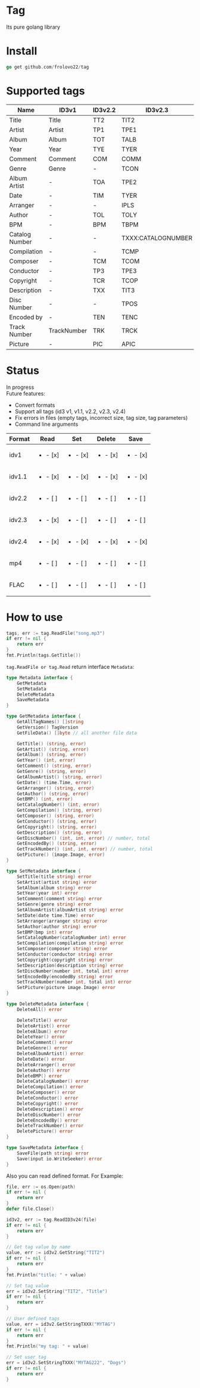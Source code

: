 # Tag

Its pure golang library

# Install

```go 
go get github.com/frolovo22/tag
```

# Supported tags

| Name              | ID3v1       | ID3v2.2 | ID3v2.3               | ID3v2.4               |
|-------------------|-------------|---------|-----------------------|-----------------------|
| Title             | Title       | TT2     | TIT2                  | TIT2                  |
| Artist            | Artist      | TP1     | TPE1                  | TPE1                  |
| Album             | Album       | TOT     | TALB                  | TALB                  |
| Year              | Year        | TYE     | TYER                  | TDOR                  |
| Comment           | Comment     | COM     | COMM                  | COMM                  |
| Genre             | Genre       | -       | TCON                  | TCON                  |
| Album Artist      | -           | TOA     | TPE2                  | TPE2                  | 
| Date              | -           | TIM     | TYER                  | TDRC                  |
| Arranger          | -           | -       | IPLS                  | TIPL                  |
| Author            | -           | TOL     | TOLY                  | TOLY                  |
| BPM               | -           | BPM     | TBPM                  | TBPM                  |
| Catalog Number    | -           | -       | TXXX:CATALOGNUMBER    | TXXX:CATALOGNUMBER    |
| Compilation       | -           | -       | TCMP                  | TCMP                  |
| Composer          | -           | TCM     | TCOM                  | TCOM                  |
| Conductor         | -           | TP3     | TPE3                  | TPE3                  |
| Copyright         | -           | TCR     | TCOP                  | TCOP                  |
| Description       | -           | TXX     | TIT3                  | TIT3                  |
| Disc Number       | -           | -       | TPOS                  | TPOS                  |
| Encoded by        | -           | TEN     | TENC                  | TENC                  |
| Track Number      | TrackNumber | TRK     | TRCK                  | TRCK                  |  
| Picture           | -           | PIC     | APIC                  | APIC                  |
       
# Status 
In progress  
Future features:
*  Convert formats
*  Support all tags (id3 v1, v1.1, v2.2, v2.3, v2.4)
*  Fix errors in files (empty tags, incorrect size, tag size, tag parameters)
*  Command line arguments 

| Format | Read                      | Set                       | Delete                     |  Save                     |
|--------|---------------------------|---------------------------|----------------------------|---------------------------|
| idv1   | <ul><li> - [x] </li></ul> | <ul><li> - [x] </li></ul> | <ul><li> - [x] </li></ul>  | <ul><li> - [x] </li></ul> |
| idv1.1 | <ul><li> - [x] </li></ul> | <ul><li> - [x] </li></ul> | <ul><li> - [x] </li></ul>  | <ul><li> - [x] </li></ul> |
| idv2.2 | <ul><li> - [ ] </li></ul> | <ul><li> - [ ] </li></ul> | <ul><li> - [ ] </li></ul>  | <ul><li> - [ ] </li></ul> |
| idv2.3 | <ul><li> - [x] </li></ul> | <ul><li> - [ ] </li></ul> | <ul><li> - [ ] </li></ul>  | <ul><li> - [ ] </li></ul> |
| idv2.4 | <ul><li> - [x] </li></ul> | <ul><li> - [x] </li></ul> | <ul><li> - [x] </li></ul>  | <ul><li> - [x] </li></ul> |
| mp4    | <ul><li> - [ ] </li></ul> | <ul><li> - [ ] </li></ul> | <ul><li> - [ ] </li></ul>  | <ul><li> - [ ] </li></ul> |
| FLAC   | <ul><li> - [ ] </li></ul> | <ul><li> - [ ] </li></ul> | <ul><li> - [ ] </li></ul>  | <ul><li> - [ ] </li></ul> |

# How to use

```go
tags, err := tag.ReadFile("song.mp3")
if err != nil {
	return err
}
fmt.Println(tags.GetTitle())
```

```tag.ReadFile or tag.Read``` return interface ```Metadata```:  

```go 
type Metadata interface {
	GetMetadata
	SetMetadata
	DeleteMetadata
	SaveMetadata
}

type GetMetadata interface {
	GetAllTagNames() []string
	GetVersion() TagVersion
	GetFileData() []byte // all another file data

	GetTitle() (string, error)
	GetArtist() (string, error)
	GetAlbum() (string, error)
	GetYear() (int, error)
	GetComment() (string, error)
	GetGenre() (string, error)
	GetAlbumArtist() (string, error)
	GetDate() (time.Time, error)
	GetArranger() (string, error)
	GetAuthor() (string, error)
	GetBMP() (int, error)
	GetCatalogNumber() (int, error)
	GetCompilation() (string, error)
	GetComposer() (string, error)
	GetConductor() (string, error)
	GetCopyright() (string, error)
	GetDescription() (string, error)
	GetDiscNumber() (int, int, error) // number, total
	GetEncodedBy() (string, error)
	GetTrackNumber() (int, int, error) // number, total
	GetPicture() (image.Image, error)
}

type SetMetadata interface {
	SetTitle(title string) error
	SetArtist(artist string) error
	SetAlbum(album string) error
	SetYear(year int) error
	SetComment(comment string) error
	SetGenre(genre string) error
	SetAlbumArtist(albumArtist string) error
	SetDate(date time.Time) error
	SetArranger(arranger string) error
	SetAuthor(author string) error
	SetBMP(bmp int) error
	SetCatalogNumber(catalogNumber int) error
	SetCompilation(compilation string) error
	SetComposer(composer string) error
	SetConductor(conductor string) error
	SetCopyright(copyright string) error
	SetDescription(description string) error
	SetDiscNumber(number int, total int) error
	SetEncodedBy(encodedBy string) error
	SetTrackNumber(number int, total int) error
	SetPicture(picture image.Image) error
}

type DeleteMetadata interface {
	DeleteAll() error

	DeleteTitle() error
	DeleteArtist() error
	DeleteAlbum() error
	DeleteYear() error
	DeleteComment() error
	DeleteGenre() error
	DeleteAlbumArtist() error
	DeleteDate() error
	DeleteArranger() error
	DeleteAuthor() error
	DeleteBMP() error
	DeleteCatalogNumber() error
	DeleteCompilation() error
	DeleteComposer() error
	DeleteConductor() error
	DeleteCopyright() error
	DeleteDescription() error
	DeleteDiscNumber() error
	DeleteEncodedBy() error
	DeleteTrackNumber() error
	DeletePicture() error
}

type SaveMetadata interface {
	SaveFile(path string) error
	Save(input io.WriteSeeker) error
}
```   

Also you can read defined format. For Example:
```go
file, err := os.Open(path)
if err != nil {
	return err
}
defer file.Close()

id3v2, err := tag.ReadID3v24(file)
if err != nil {
	return err
}

// Get tag value by name
value, err := id3v2.GetString("TIT2")
if err != nil {
	return err
}
fmt.Println("title: " + value)

// Set tag value
err = id3v2.SetString("TIT2", "Title")
if err != nil {
	return err
}

// User defined tags
value, err = id3v2.GetStringTXXX("MYTAG")
if err != nil {
	return err
}
fmt.Println("my tag: " + value)

// Set user tag
err = id3v2.SetStringTXXX("MYTAG222", "Dogs")
if err != nil {
	return err
}
``` 